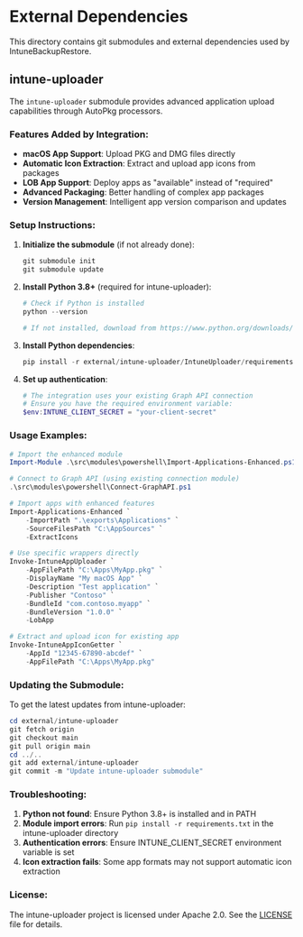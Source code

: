 # External Dependencies

This directory contains git submodules and external dependencies used by IntuneBackupRestore.

## intune-uploader

The `intune-uploader` submodule provides advanced application upload capabilities through AutoPkg processors.

### Features Added by Integration:
- **macOS App Support**: Upload PKG and DMG files directly
- **Automatic Icon Extraction**: Extract and upload app icons from packages
- **LOB App Support**: Deploy apps as "available" instead of "required"
- **Advanced Packaging**: Better handling of complex app packages
- **Version Management**: Intelligent app version comparison and updates

### Setup Instructions:

1. **Initialize the submodule** (if not already done):
   ```powershell
   git submodule init
   git submodule update
   ```

2. **Install Python 3.8+** (required for intune-uploader):
   ```powershell
   # Check if Python is installed
   python --version
   
   # If not installed, download from https://www.python.org/downloads/
   ```

3. **Install Python dependencies**:
   ```powershell
   pip install -r external/intune-uploader/IntuneUploader/requirements.txt
   ```

4. **Set up authentication**:
   ```powershell
   # The integration uses your existing Graph API connection
   # Ensure you have the required environment variable:
   $env:INTUNE_CLIENT_SECRET = "your-client-secret"
   ```

### Usage Examples:

```powershell
# Import the enhanced module
Import-Module .\src\modules\powershell\Import-Applications-Enhanced.ps1

# Connect to Graph API (using existing connection module)
.\src\modules\powershell\Connect-GraphAPI.ps1

# Import apps with enhanced features
Import-Applications-Enhanced `
    -ImportPath ".\exports\Applications" `
    -SourceFilesPath "C:\AppSources" `
    -ExtractIcons

# Use specific wrappers directly
Invoke-IntuneAppUploader `
    -AppFilePath "C:\Apps\MyApp.pkg" `
    -DisplayName "My macOS App" `
    -Description "Test application" `
    -Publisher "Contoso" `
    -BundleId "com.contoso.myapp" `
    -BundleVersion "1.0.0" `
    -LobApp

# Extract and upload icon for existing app
Invoke-IntuneAppIconGetter `
    -AppId "12345-67890-abcdef" `
    -AppFilePath "C:\Apps\MyApp.pkg"
```

### Updating the Submodule:

To get the latest updates from intune-uploader:

```powershell
cd external/intune-uploader
git fetch origin
git checkout main
git pull origin main
cd ../..
git add external/intune-uploader
git commit -m "Update intune-uploader submodule"
```

### Troubleshooting:

1. **Python not found**: Ensure Python 3.8+ is installed and in PATH
2. **Module import errors**: Run `pip install -r requirements.txt` in the intune-uploader directory
3. **Authentication errors**: Ensure INTUNE_CLIENT_SECRET environment variable is set
4. **Icon extraction fails**: Some app formats may not support automatic icon extraction

### License:

The intune-uploader project is licensed under Apache 2.0. See the [LICENSE](intune-uploader/LICENSE) file for details.
